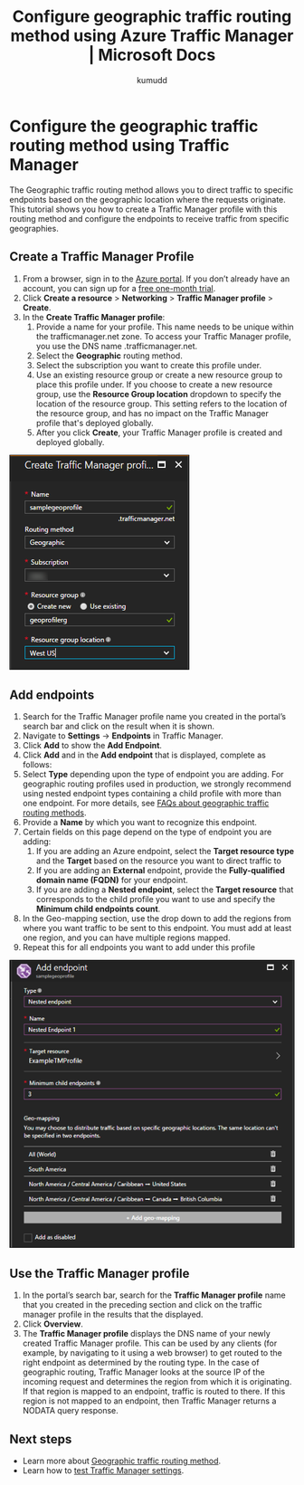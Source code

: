 ﻿---
title: Configure geographic traffic routing method using Azure Traffic Manager | Microsoft Docs
description: This article explains how to configure the geographic traffic routing method using Azure Traffic Manager
services: traffic-manager
documentationcenter: ''
author: kumudd
manager: timlt
editor: ''

ms.assetid:
ms.service: traffic-manager
ms.devlang: na
ms.topic: article
ms.tgt_pltfrm: na
ms.workload: infrastructure-services
ms.date: 03/22/2017
ms.author: kumud
---

# Configure the geographic traffic routing method using Traffic Manager

The Geographic traffic routing method allows you to direct traffic to specific endpoints based on the geographic location where the requests originate. This tutorial shows you how to create a Traffic Manager profile with this routing method and configure the endpoints to receive traffic from specific geographies.

## Create a Traffic Manager Profile

1. From a browser, sign in to the [Azure portal](http://portal.azure.com). If you don’t already have an account, you can sign up for a [free one-month trial](https://azure.microsoft.com/free/).
2. Click **Create a resource** > **Networking** > **Traffic Manager profile** > **Create**.
4. In the **Create Traffic Manager profile**:
    1. Provide a name for your profile. This name needs to be unique within the trafficmanager.net zone. To access your Traffic Manager profile, you use the DNS name <profilename>.trafficmanager.net.
    2. Select the **Geographic** routing method.
    3. Select the subscription you want to create this profile under.
    4. Use an existing resource group or create a new resource group to place this profile under. If you choose to create a new resource group, use the **Resource Group location** dropdown to specify the location of the resource group. This setting refers to the location of the resource group, and has no impact on the Traffic Manager profile that's deployed globally.
    5. After you click **Create**, your Traffic Manager profile is created and deployed globally.

![Create a Traffic Manager profile](./media/traffic-manager-geographic-routing-method/create-traffic-manager-profile.png)

## Add endpoints

1. Search for the Traffic Manager profile name you created in the portal’s search bar and click on the result when it is shown.
2. Navigate to **Settings** -> **Endpoints** in Traffic Manager.
3. Click **Add** to show the **Add Endpoint**.
3. Click **Add** and in the **Add endpoint** that is displayed, complete as follows:
4. Select **Type** depending upon the type of endpoint you are adding. For geographic routing profiles used in production, we strongly recommend using nested endpoint types containing a child profile with more than one endpoint. For more details, see [FAQs about geographic traffic routing methods](traffic-manager-FAQs.md).
5. Provide a **Name** by which you want to recognize this endpoint.
6. Certain fields on this page depend on the type of endpoint you are adding:
    1. If you are adding an Azure endpoint, select the **Target resource type** and the **Target** based on the resource you want to direct traffic to
    2. If you are adding an **External** endpoint, provide the **Fully-qualified domain name (FQDN)** for your endpoint.
    3. If you are adding a **Nested endpoint**, select the **Target resource** that corresponds to the child profile you want to use and specify the **Minimum child endpoints count**.
7. In the Geo-mapping section, use the drop down to add the regions from where you want traffic to be sent to this endpoint. You must add at least one region, and you can have multiple regions mapped.
8. Repeat this for all endpoints you want to add under this profile

![Add a Traffic Manager endpoint](./media/traffic-manager-geographic-routing-method/add-traffic-manager-endpoint.png)

## Use the Traffic Manager profile
1.	In the portal’s search bar, search for the **Traffic Manager profile** name that you created in the preceding section and click on the traffic manager profile in the results that the displayed.
2. Click **Overview**.
3. The **Traffic Manager profile** displays the DNS name of your newly created Traffic Manager profile. This can be used by any clients (for example, by navigating to it using a web browser) to get routed to the right endpoint as determined by the routing type.  In the case of geographic routing, Traffic Manager looks at the source IP of the incoming request and determines the region from which it is originating. If that region is mapped to an endpoint, traffic is routed to there. If this region is not mapped to an endpoint, then Traffic Manager returns a NODATA query response.

## Next steps

- Learn more about [Geographic traffic routing method](traffic-manager-routing-methods.md#geographic).
- Learn how to [test Traffic Manager settings](traffic-manager-testing-settings.md).
